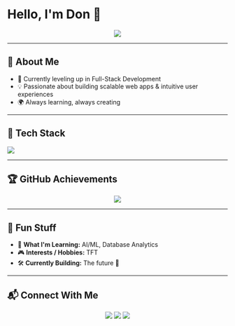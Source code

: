 # Hello, I'm **Don** 👋

<div align="center">
<img src="https://readme-typing-svg.herokuapp.com?size=22&duration=3000&color=00A3FF&center=true&vCenter=true&width=600&lines=Full-Stack+Developer+in+the+Making;Always+Learning+New+Technologies;Dreaming+Big+%26+Building+the+Future" />
</div>

---

## 🚀 About Me
- 🌱 Currently leveling up in Full-Stack Development
- 💡 Passionate about building scalable web apps & intuitive user experiences
- 🌍 Always learning, always creating

---

## 🧠 Tech Stack
<p>
<img src="https://skillicons.dev/icons?i=js,ts,python,cs,java,html,css,lua,robloxstudio,react,nextjs,vite,vue,nodejs,flask,firebase,git,figma,vscode"/>
</p>

---

## 🏆 GitHub Achievements
<p align="center">
<img src="https://github-profile-trophy.vercel.app/?username=donsirr&theme=tokyonight&margin-w=10"/>
</p>

---

## 🌟 Fun Stuff
- 🧠 **What I'm Learning:** AI/ML, Database Analytics
- 🎮 **Interests / Hobbies:** TFT
- 🛠️ **Currently Building:** The future 🚀

---

## 📬 Connect With Me
<p align="center">
<a href="mailto:donsirr2005@gmail.com"><img src="https://skillicons.dev/icons?i=gmail"/></a>
<a href="https://dons-zip.vercel.app/"><img src="https://skillicons.dev/icons?i=vercel"/></a>
<a href="https://discord.com/users/402783772384296960"><img src="https://skillicons.dev/icons?i=discord"/></a>
</p>
